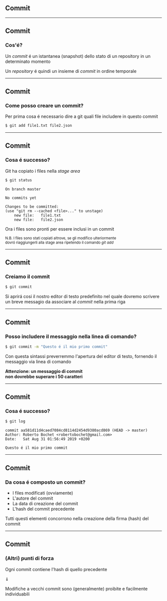 
## Commit

----

## Commit

### Cos'é?

Un *commit* é un istantanea (snapshot) dello stato di un repository in un determinato momento

Un *repository* é quindi un insieme di *commit* in ordine temporale

----

## Commit

### Come posso creare un commit?

Per prima cosa é necessario dire a git quali file includere in questo commit

```bash
$ git add file1.txt file2.json
```

----

## Commit

### Cosa é successo?

Git ha copiato i files nella *stage area*

```bash
$ git status
```
```shell
On branch master

No commits yet

Changes to be committed:
(use "git rm --cached <file>..." to unstage)
	new file:   file1.txt
	new file:   file2.json
```

Ora i files sono pronti per essere inclusi in un commit

<small>N.B. I files sono stati copiati altrove, se gli modifico ulteriormente<br/> dovró riaggiungerli alla stage area ripetendo il comando *git add*</small>

----

## Commit

### Creiamo il commit

```bash
$ git commit
```

Si aprirá cosi il nostro editor di testo predefinito nel quale dovremo scrivere un breve messagio da associare al *commit* nella prima riga

----

## Commit

### Posso includere il messaggio nella linea di comando?

```bash
$ git commit -m "Questo é il mio primo commit"
```

Con questa sintassi preverremmo l'apertura del editor di testo, fornendo il messaggio via linea di comando

**Attenzione: un messaggio di commit<br/>non dovrebbe superare i 50 caratteri**

----

## Commit

### Cosa é successo?

```bash
$ git log
```
```shell
commit aa581d11d4caed7084cd8114d2454d9380acd869 (HEAD -> master)
Author: Roberto Bochet <robertobochet@gmail.com>
Date:   Sat Aug 31 01:56:49 2019 +0200

Questo é il mio primo commit
```

----

## Commit

### Da cosa é composto un commit?

- I files modificati (ovviamente) <!-- .element: class="fragment" -->
- L'autore del commit <!-- .element: class="fragment" -->
- La data di creazione del commit <!-- .element: class="fragment" -->
- L'hash del commit precedente <!-- .element: class="fragment" -->

Tutti questi elementi concorrono nella creazione della firma (hash) del commit <!-- .element: class="fragment" -->

----

## Commit

### (Altri) punti di forza

Ogni commit contiene l'hash di quello precedente

⇓ <!-- .element: class="fragment" data-fragment-index="2"-->

Modifiche a vecchi commit sono (generalmente) proibite e facilmente individuabili <!-- .element: class="fragment" data-fragment-index="2"-->


